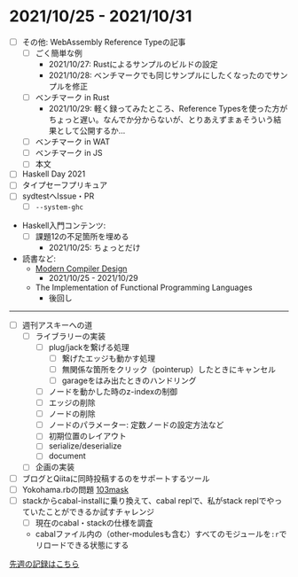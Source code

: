 # 2021/10/25 - 2021/10/31

- [ ] その他: WebAssembly Reference Typeの記事
    - [ ] ごく簡単な例
        - 2021/10/27: Rustによるサンプルのビルドの設定
        - 2021/10/28: ベンチマークでも同じサンプルにしたくなったのでサンプルを修正
    - [ ] ベンチマーク in Rust
        - 2021/10/29: 軽く録ってみたところ、Reference Typesを使った方がちょっと遅い。なんでか分からないが、とりあえずまぁそういう結果として公開するか...
    - [ ] ベンチマーク in WAT
    - [ ] ベンチマーク in JS
    - [ ] 本文
- [ ] Haskell Day 2021
- [ ] タイプセーフプリキュア
- [ ] sydtestへIssue・PR
    - [ ] `--system-ghc`
- Haskell入門コンテンツ:
    - [ ] 課題12の不足箇所を埋める
        - 2021/10/25: ちょっとだけ
- 読書など:
    - [Modern Compiler Design](https://www.springer.com/jp/book/9781461446989)
        - 2021/10/25 - 2021/10/29
    - The Implementation of Functional Programming Languages
        - 後回し

------

- [ ] 週刊アスキーへの道
    - [ ] ライブラリーの実装
        - [ ] plug/jackを繋げる処理
            - [ ] 繋げたエッジも動かす処理
            - [ ] 無関係な箇所をクリック（pointerup）したときにキャンセル
            - [ ] garageをはみ出たときのハンドリング
        - [ ] ノードを動かした時のz-indexの制御
        - [ ] エッジの削除
        - [ ] ノードの削除
        - [ ] ノードのパラメーター: 定数ノードの設定方法など
        - [ ] 初期位置のレイアウト
        - [ ] serialize/deserialize
        - [ ] document
    - [ ] 企画の実装
- [ ] ブログとQiitaに同時投稿するのをサポートするツール
- [ ] Yokohama.rbの問題 [103mask](http://nabetani.sakura.ne.jp/yokohamarb/103mask/)
- [ ] stackからcabal-installに乗り換えて、cabal replで、私がstack replでやっていたことができるか試すチャレンジ
    - [ ] 現在のcabal・stackの仕様を調査
    - cabalファイル内の（other-modulesも含む）すべてのモジュールを`:r`でリロードできる状態にする

[先週の記録はこちら](https://github.com/igrep/daily-commits/blob/6f5a5808fe9059ecb9680cba265ff96b494aefb1/yesterday.md)
